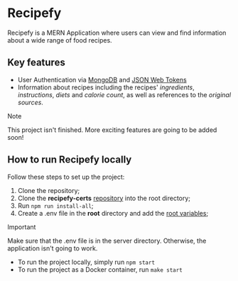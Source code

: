 # Recipefy

Recipefy is a MERN Application where users can view and find information about a wide range of food recipes.

## Key features

* User Authentication via [MongoDB](https://www.mongodb.com/) and [JSON Web Tokens](https://jwt.io/)
* Information about recipes including the recipes' _ingredients_, _instructions_, _diets_ and _calorie count_, as well as references to the _original sources_.

> [!NOTE]
> This project isn't finished. More exciting features are going to be added soon!

## How to run Recipefy locally

Follow these steps to set up the project:

1. Clone the repository;
2. Clone the **recipefy-certs** [repository](https://github.com/vardanyanzaven/recipefy-certs) into the root directory;
3. Run `npm run install-all`;
4. Create a .env file in the **root** directory and add the [root variables](https://send.bitwarden.com/#ZDz20L-wGkGRurFsAVJgTQ/MfyQ9RimcaudSxON5er2_A);
> [!IMPORTANT]
> Make sure that the .env file is in the server directory. Otherwise, the application isn't going to work.

* To run the project locally, simply run `npm start`
* To run the project as a Docker container, run `make start`